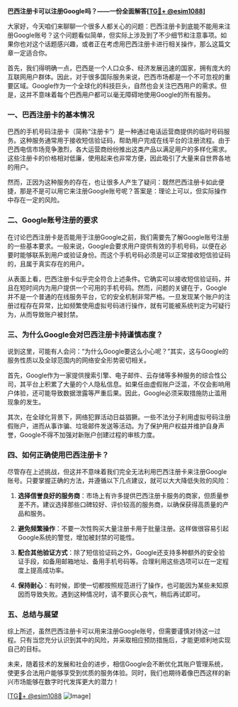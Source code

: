 **巴西注册卡可以注册Google吗？——一份全面解答[[TG💪+ @esim1088](https://t.me/s/esim1088)]**

大家好，今天咱们来聊聊一个很多人都关心的问题：巴西注册卡到底能不能用来注册Google账号？这个问题看似简单，但实际上涉及到了不少细节和注意事项。如果你也对这个话题感兴趣，或者正在考虑用巴西注册卡进行相关操作，那么这篇文章一定适合你。

首先，我们得明确一点，巴西是一个人口众多、经济发展迅速的国家，拥有庞大的互联网用户群体。因此，对于很多国际服务来说，巴西市场都是一个不可忽视的重要区域。Google作为一个全球化的科技巨头，自然也会关注巴西用户的需求。但是，这并不意味着每个巴西用户都可以毫无障碍地使用Google的所有服务。

### 一、巴西注册卡的基本情况

巴西的手机号码注册卡（简称“注册卡”）是一种通过电话运营商提供的临时号码服务。这种服务通常用于接收短信验证码，帮助用户完成在线平台的注册流程。由于巴西电信市场竞争激烈，各大运营商纷纷推出这类产品以满足用户的多样化需求。这些注册卡的价格相对低廉，使用起来也非常方便，因此吸引了大量来自世界各地的用户。

然而，正因为这种服务的存在，也让很多人产生了疑问：既然巴西注册卡如此便捷，那是不是可以用它来注册Google账号呢？答案是：理论上可以，但实际操作中存在一定的风险。

### 二、Google账号注册的要求

在讨论巴西注册卡是否能用于注册Google之前，我们需要先了解Google账号注册的一些基本要求。一般来说，Google会要求用户提供有效的手机号码，以便在必要时能够联系到用户或验证身份。而这个手机号码必须是可以正常接收短信验证码的，且属于真实存在的用户。

从表面上看，巴西注册卡似乎完全符合上述条件。它确实可以接收短信验证码，并且在短时间内为用户提供一个可用的手机号码。然而，问题的关键在于，Google并不是一个普通的在线服务平台，它的安全机制非常严格。一旦发现某个账户的注册过程存在异常，比如频繁使用虚拟号码进行操作，就有可能被系统判定为可疑行为，从而导致账户被封禁。

### 三、为什么Google会对巴西注册卡持谨慎态度？

说到这里，可能有人会问：“为什么Google要这么小心呢？”其实，这与Google的服务性质以及全球范围内的网络安全形势密切相关。

首先，Google作为一家提供搜索引擎、电子邮件、云存储等多种服务的综合性公司，其平台上积累了大量的个人隐私信息。如果任由虚假账户泛滥，不仅会影响用户体验，还可能导致数据泄露等严重后果。因此，Google必须采取措施防止滥用现象的发生。

其次，在全球化背景下，网络犯罪活动日益猖獗。一些不法分子利用虚拟号码注册假账户，进而从事诈骗、垃圾邮件发送等活动。为了保护用户权益并维护自身声誉，Google不得不加强对新账户创建过程的审核力度。

### 四、如何正确使用巴西注册卡？

尽管存在上述挑战，但这并不意味着我们完全无法利用巴西注册卡来注册Google账号。只要掌握正确的方法，并遵循以下几点建议，就可以大大降低失败的风险：

1. **选择信誉良好的服务商**：市场上有许多提供巴西注册卡服务的商家，但质量参差不齐。建议选择那些口碑较好、评价较高的服务商，以确保获得高质量的产品和服务。
   
2. **避免频繁操作**：不要一次性购买大量注册卡用于批量注册。这样做很容易引起Google系统的警觉，增加被封禁的可能性。

3. **配合其他验证方式**：除了短信验证码之外，Google还支持多种额外的安全验证手段，如备用邮箱地址、备用手机号码等。合理利用这些选项可以在一定程度上提高成功率。

4. **保持耐心**：有时候，即使一切都按照规范进行了操作，也可能因为某些未知原因而导致失败。遇到这种情况时，请不要灰心丧气，稍后再试即可。

### 五、总结与展望

综上所述，虽然巴西注册卡可以用来注册Google账号，但需要谨慎对待这一过程。只有当您充分认识到其中的风险，并采取相应预防措施后，才能更顺利地实现自己的目标。

未来，随着技术的发展和社会的进步，相信Google会不断优化其账户管理系统，使更多合法用户能够享受到优质的服务体验。同时，我们也期待着像巴西这样的新兴市场能够在数字时代发挥更大的潜力！

[[TG💪+ @esim1088](https://t.me/s/esim1088) ![Image](https://i.postimg.cc/4NQfJmqS/Snipaste-2025-05-13-00-14-12.png)]